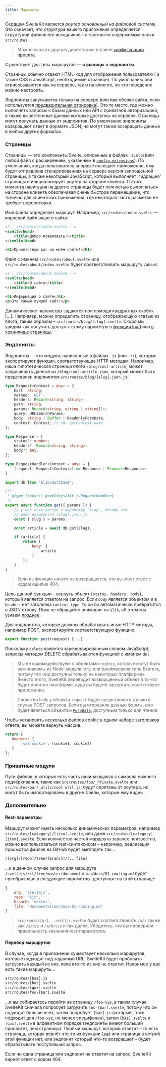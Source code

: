 ```yaml
---
title: Маршруты
---
```


Сердцем SvelteKit является _роутер основанный на файловой системе_. Это означает, что структура вашего приложения определяется структурой файлов его исходников – в частности содержимым папки `src/routes`.

> Можно указать другую директорию в файле [конфигурации проекта](#конфигурация).

Существует два типа маршрутов — **страницы** и **эндпоинты**.

Страницы обычно отдают HTML-код для отображения пользователю ( а также CSS и JavaScript, необходимые странице). По умолчанию они отрисовываются как на сервере, так и на клиенте, но это поведение можно настроить.

Эндпоинты запускаются только на сервере (или при сборке сайта, если используется [предварительная отрисовка](#ssr-и-javascript-prerender)). Это то место, где можно выполнять запросы к базам данных или API с приватной авторизацией, а также вывести иные данные которые доступны на сервере. Страницы могут получать данные от эндпоинтов. По умолчанию эндпоинты возвращают ответ в формате JSON, но могут также возвращать данные в любых других форматах.

### Страницы

Страницы — это компоненты Svelte, описанные в файлах `.svelte`(или любой файл с расширением, указанным в [`config.extensions`](#конфигурация)). По умолчанию, когда пользователь впервые посещает приложение, ему будет отправлена сгенерированная на сервере версия запрошенной страницы, а также некоторый JavaScript, который выполняет 'гидрацию' страницы и инициализирует роутер на стороне клиента. С этого момента навигация на другие страницы будет полностью выполняться на стороне клиента обеспечивая очень быстрое перемещение, что типично для клиентских приложений, где некоторая часть разметки не требует перерисовки.

Имя файла определяет маршрут. Например, `src/routes/index.svelte` — корневой файл вашего сайта:


```html
<!-- src/routes/index.svelte -->
<svelte:head>
	<title>Добро пожаловать!</title>
</svelte:head>

<h1>Приветствую вас на моём сайте!</h1>
```

Файл с именем `src/routes/about.svelte` или `src/routes/about/index.svelte` будет соответствовать маршруту `/about`:

```html
<!-- src/routes/about.svelte -->
<svelte:head>
	<title>О сайте</title>
</svelte:head>

<h1>Информация о сайте</h1>
<p>Это самый лучший сайт!</p>
```

Динамические параметры задаются при помощи квадратных скобок [...]. Например, можно определить страницу, отображающую статью из блога, таким образом – `src/routes/blog/[slug].svelte`. Скоро мы увидим как получить доступ к этому параметру в 
[функции load](#загрузка-данных) или [в хранилище страницы](#модули-app-stores). 

### Эндпоинты

Эндпоинты — это модули, написанные в файлах `.js` (или `.ts`), которые экспортируют функции, соответствующие HTTP методам. Например, наша гипотетическая страница блога `/blog/cool-article`, может запрашивать данные из `/blog/cool-article.json`, который может быть представлен эндпоинтом `src/routes/blog/[slug].json.js`:

```ts
type Request<Context = any> = {
	host: string;
	method: 'GET';
	headers: Record<string, string>;
	path: string;
	params: Record<string, string | string[]>;
	query: URLSearchParams;
	body: string | Buffer | ReadOnlyFormData;
	context: Context; // см. getContext ниже
};

type Response = {
	status?: number;
	headers?: Record<string, string>;
	body?: any;
};

type RequestHandler<Context = any> = {
	(request: Request<Context>) => Response | Promise<Response>;
}
```

```js
import db from '$lib/database';

/**
 * @type {import('@sveltejs/kit').RequestHandler}
 */
export async function get({ params }) {
	// у нас есть доступ к параметру `slug`, потому что
	// файл называется [slug].json.js
	const { slug } = params;

	const article = await db.get(slug);

	if (article) {
		return {
			body: {
				article
			}
		};
	} 
}
```
> Если из функции ничего не возвращается, это вызовет ответ с кодом ошибки 404.

Цель данной функции – вернуть объект `{status, headers, body}`, который является ответом на запрос. Если `body` является объектом и в `headers` нет заголовка `content-type`, то он по автоматически превратится в JSON строку. Пока не обращайте внимание на `$lib`, об этом мы узнаем [позднее](#модули-lib).

Для эндпоинтов, которые должны обрабатывать иные HTTP методы, например POST, экспортируйте соответствующую функцию:

```js
export function post(request) {...}
```

Поскольку `delete` является зарезервированным словом JavaScript, запросы методом DELETE обрабатываются функцией с именем `del`.

> Мы не взаимодействуем с объектами `req`/`res`, которые могут быть вам знакомы из Node-модуля `http` или фреймворков типа Express, потому что они доступны только на некоторых платформах. Вместо этого, SvelteKit переводит возвращённый объект в то что будет понятно платформе, куда вы будете загружать своё готовое приложение. 
>
> Свойство `body` у объекта `request` будет существовать только в случае POST запросов. Если вы отправили данные формы, оно будет являться объектом [`FormData`](https://developer.mozilla.org/en-US/docs/Web/API/FormData), доступным только для чтения.

Чтобы установить несколько файлов cookie в одном наборе заголовков ответа, вы можете вернуть массив:

 ```js
 return {
 	headers: {
 		'set-cookie': [cookie1, cookie2]
 	}
 };
 ```

### Приватные модули 

Пути файлов, в которых есть часть начинающаяся с символа нижнего подчёркивания, такие как `src/routes/foo/_Private.svelte` или `src/routes/bar/_utils/cool-util.js`, будут спрятаны от роутера, но могут быть импортированы в другие файлы, которые ему видны.


### Дополнительно

#### Rest-параметры

Маршрут может иметь несколько динамических параметров, например `src/routes/[category]/[item].svelte`, или даже `src/routes/[category]-[item].svelte`. Если количество частей маршрута заранее неизвестно, можно воспользоваться rest-синтаксисом – например, реализация просмотра файлов на GitHub будет выглядеть так...

```bash
/[org]/[repo]/tree/[branch]/[...file]
```

...и в данном случае запрос для маршрута `/sveltejs/kit/tree/master/documentation/docs/01-routing.md` будет преобразован в следующие параметры, доступные на этой странице:

```js
{
	org: 'sveltejs',
	repo: 'kit',
	branch: 'master',
	file: 'documentation/docs/01-routing.md'
}
```

> `src/routes/a/[...rest]/z.svelte` будет соответствовать `/a/z` также как `/a/b/z` и `/a/b/c/z` и так далее. Убедитесь, что вы проверили правильность значения rest-параметров.


#### Перебор маршрутов

В случае, когда в приложении существует несколько маршрутов, которые подходят под заданный URL, SvelteKit будет пробовать загрузить каждый из них, пока кто-то из них не ответит. Например у вас есть такие маршруты... 

```bash
src/routes/[baz].js
src/routes/[baz].svelte
src/routes/[qux].svelte
src/routes/foo-[bar].svelte
```
...и вы собираетесь перейти на страницу `/foo-xyz`, в таком случае SvelteKit сначала попробует загрузить `foo-[bar].svelte`, потому что он подходит больше всех, затем попробует `[baz].js` (который, тоже подходит для `/foo-xyz`, но менее специфичен), затем `[baz].svelte` и `[qux].svelte` в алфавитном порядке (эндпоинты имеют больший приоритет, чем страницы). Первый маршрут, который ответит – то есть страница, которая вернёт что-то из функции [`load`](#загрузка-данных) или страница в котрой этой функции нет, или эндпоинт который что-то возвращает – будет обрабатывать поступивший запрос.

Если ни одна страница или эндпоинт не ответит на запрос, SvelteKit вернёт ответ с кодом 404.